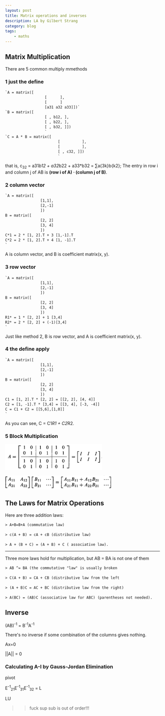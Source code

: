 ```yaml
---
layout: post
title: Matrix operations and inverses
description: LA by Gilbert Strang
category: blog
tags:
    - maths
---
```


## Matrix Multiplication

There are 5 common multiply mmethods

### 1 just the define
    `A = matrix([
                      [      ],
                      [      ]
                      [a31 a32 a33]])`
    `B = matrix([
                      [ , b12, ],
                      [ , b22, ],
                      [ , b32, ]])
                      `
    `C = A * B = matrix([
                            [          ],
                            [          ],
                            [ , c32, ]])
                            `

that is, c<sub>32</sub> = a31*b12 + a32*b22 + a33*b32 = ∑a{3k}b{k2}; The entry in row i and column j of AB is **(row i of A) · (column j of B)**.


### 2 column vector

    `A = matrix([
                    [1,1],
                    [2,-1]
                    ])
    B = matrix([
                    [2, 2]
                    [3, 4]
                    ])
    C*1 = 2 * [1, 2].T + 3 [1,-1].T
    C*2 = 2 * [1, 2].T + 4 [1, -1].T
    `

A is column vector, and B is coefficient matrix(x, y).

### 3 row vector

    `A = matrix([
                    [1,1],
                    [2,-1]
                    ])
    B = matrix([
                    [2, 2]
                    [3, 4]
                    ])
    R1* = 1 * [2, 2] + 1 [3,4]
    R2* = 2 * [2, 2] + (-1)[3,4]
    `

Just like method 2, B is row vector, and A is coefficient matrix(x, y).

### 4 the define apply


    `A = matrix([
                    [1,1],
                    [2,-1]
                    ])
    B = matrix([
                    [2, 2]
                    [3, 4]
                    ])
    C1 = [1, 2].T * [2, 2] = [[2, 2], [4, 4]]
    C2 = [1, -1].T * [3,4] = [[3, 4], [-3, -4]]
    C = C1 + C2 = [[5,6],[1,0]]
    `

As you can see, C = C1*R1 + C2*R2.

### 5 Block Multiplication

![](/images/Block_Multiplication.PNG)

![](/images/Block_Multiplication2.PNG)


## The Laws for Matrix Operations

Here are three addition laws:

    > A+B=B+A (commutative law)

    > c(A + B) = cA + cB (distributive law)

    > A + (B + C) = (A + B) + C ( associative law).
***
Three more laws hold for multiplication, but AB = BA is not one of them

    > AB ^= BA (the commutative "law" is usually broken

    > C(A + B) = CA + CB (distributive law from the left

    > (A + B)C = AC + BC (distributive law from the right)

    > A(BC) = (AB)C (associative law for ABC) (parentheses not needed).


## Inverse

(AB)<sup>-1</sup> = B<sup>-1</sup>A<sup>-1</sup>

There's no inverse if some combination of the columns gives nothing.

Ax=0

||A|| = 0

### Calculating A-I by Gauss-Jordan Elimination

pivot

E<sup>-1</sup><sub>21</sub>E<sup>-1</sup><sub>31</sub>E<sup>-1</sup><sub>32</sub> = L

LU

>>fuck sup sub is out of order!!!
